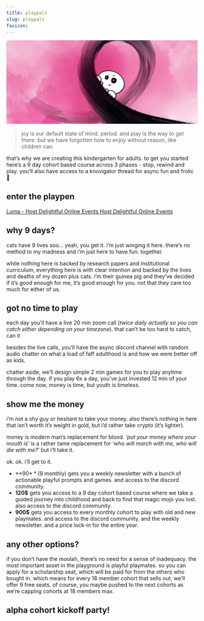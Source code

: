 ```yaml
---
title: playpals
slug: playpals
favicon: 
---
```


![assets/images/playpen.jpeg](assets/images/playpen.jpg)

> joy is our default state of mind. period. and play is the way to get there. but we have forgotten how to enjoy without reason, like children can.

that’s why we are creating this kindergarten for adults. to get you started here’s a 9 day cohort based course across 3 phases - stop, rewind and play. you’ll also have access to a knovigator thread for async fun and frolic 🥳

## enter the playpen

[
Luma - Host Delightful Online Events
Host Delightful Online Events
](https://lu.ma/community/com-bTQQ4bGoEThBj51)

## why 9 days?

cats have 9 lives soo... yeah, you get it. i’m just winging it here. there’s no method to my madness and i’m just here to have fun. together.

while nothing here is backed by research papers and institutional curriculum, everything here is with clear intention and backed by the lives and deaths of my dozen plus cats. i’m their guinea pig and they’ve decided if it’s good enough for me, it’s good enough for you. not that they care too much for either of us.

## got no time to play

each day you’ll have a live 20 min zoom call (_twice daily actually so you can catch either depending on your timezone_). that can’t be too hard to catch, can it

besides the live calls, you’ll have the async discord channel with random audio chatter on what a load of faff adulthood is and how we were better off as kids.

chatter aside, we’ll design simple 2 min games for you to play anytime through the day. if you play 6x a day, you’ve just invested 12 min of your time. come now, money is time, but youth is timeless.

## show me the money

i’m not a shy guy or hesitant to take your money. also there’s nothing in here that isn’t worth it’s weight in gold, but i’d rather take crypto (it’s lighter).

money is modern man’s replacement for blood. ‘_put your money where your mouth is_’ is a rather tame replacement for ‘_who will march with me, who will die with me?_’ but i’ll take it.

ok. ok. i’ll get to it.

-   **90$** (9$ monthly) gets you a weekly newsletter with a bunch of actionable playful prompts and games. and access to the discord community.
-   **120$** gets you access to a 9 day cohort based course where we take a guided journey into childhood and back to find that magic mojo you lost. also access to the discord community.
-   **900$** gets you access to every monthly cohort to play with old and new playmates. and access to the discord community. and the weekly newsletter. and a price lock-in for the entire year.

## any other options?

if you don’t have the moolah, there’s no need for a sense of inadequacy. the most important asset in the playground is playful playmates. so you can apply for a scholarship seat, which will be paid for from the others who bought in. which means for every 18 member cohort that sells out, we’ll offer 9 free seats. of course, you maybe pushed to the next cohorts as we’re capping cohorts at 18 members max.

## alpha cohort kickoff party!

